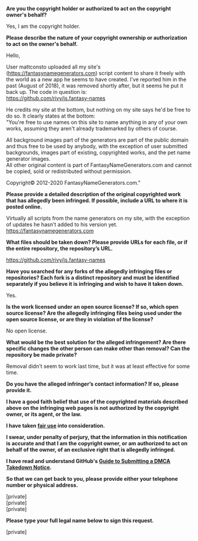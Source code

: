 **Are you the copyright holder or authorized to act on the copyright owner's behalf?**

Yes, I am the copyright holder.

**Please describe the nature of your copyright ownership or authorization to act on the owner's behalf.**

Hello,

User mattconsto uploaded all my site's (https://fantasynamegenerators.com) script content to share it freely with the world as a new app he seems to have created. I've reported him in the past (August of 2018), it was removed shortly after, but it seems he put it back up. The code in question is:  
https://github.com/rivy/js.fantasy-names

He credits my site at the bottom, but nothing on my site says he'd be free to do so. It clearly states at the bottom:  
"You're free to use names on this site to name anything in any of your own works, assuming they aren't already trademarked by others of course.

All background images part of the generators are part of the public domain and thus free to be used by anybody, with the exception of user submitted backgrounds, images part of existing, copyrighted works, and the pet name generator images.  
All other original content is part of FantasyNameGenerators.com and cannot be copied, sold or redistributed without permission.

Copyright© 2012-2020 FantasyNameGenerators.com."

**Please provide a detailed description of the original copyrighted work that has allegedly been infringed. If possible, include a URL to where it is posted online.**

Virtually all scripts from the name generators on my site, with the exception of updates he hasn't added to his version yet.  
https://fantasynamegenerators.com

**What files should be taken down? Please provide URLs for each file, or if the entire repository, the repository’s URL.**

https://github.com/rivy/js.fantasy-names

**Have you searched for any forks of the allegedly infringing files or repositories? Each fork is a distinct repository and must be identified separately if you believe it is infringing and wish to have it taken down.**

Yes.

**Is the work licensed under an open source license? If so, which open source license? Are the allegedly infringing files being used under the open source license, or are they in violation of the license?**

No open license.

**What would be the best solution for the alleged infringement? Are there specific changes the other person can make other than removal? Can the repository be made private?**

Removal didn't seem to work last time, but it was at least effective for some time.

**Do you have the alleged infringer’s contact information? If so, please provide it.**

**I have a good faith belief that use of the copyrighted materials described above on the infringing web pages is not authorized by the copyright owner, or its agent, or the law.**

**I have taken <a href="https://www.lumendatabase.org/topics/22">fair use</a> into consideration.**

**I swear, under penalty of perjury, that the information in this notification is accurate and that I am the copyright owner, or am authorized to act on behalf of the owner, of an exclusive right that is allegedly infringed.**

**I have read and understand GitHub's <a href="https://help.github.com/articles/guide-to-submitting-a-dmca-takedown-notice/">Guide to Submitting a DMCA Takedown Notice</a>.**

**So that we can get back to you, please provide either your telephone number or physical address.**

[private]  
[private]  
[private]

**Please type your full legal name below to sign this request.**

[private]
